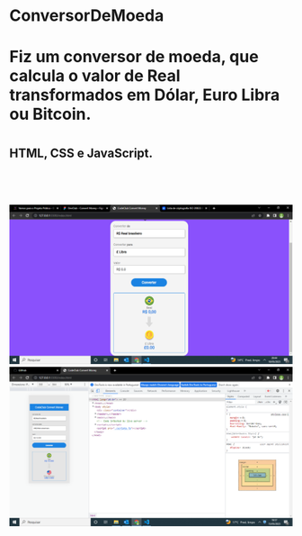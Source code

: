 # ConversorDeMoeda
<h1> Fiz um conversor de moeda, que calcula o valor de Real transformados em Dólar, Euro Libra ou Bitcoin.<h1>
  <h2> HTML, CSS e JavaScript. <h2>
    <br>
    <br>
    <img src ="https://github.com/Joaoferreiras/ConversorDeMoeda/blob/master/img/Captura%20de%20Tela%20(12).png?raw=true">
    
   <img src="https://github.com/Joaoferreiras/ConversorDeMoeda/blob/master/img/Captura%20de%20Tela%20(10).png?raw=true">

